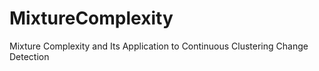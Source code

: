 # MixtureComplexity
Mixture Complexity and Its Application to Continuous Clustering Change Detection
